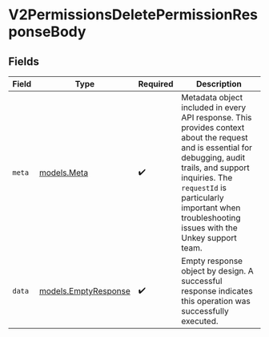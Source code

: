# V2PermissionsDeletePermissionResponseBody


## Fields

| Field                                                                                                                                                                                                                                                           | Type                                                                                                                                                                                                                                                            | Required                                                                                                                                                                                                                                                        | Description                                                                                                                                                                                                                                                     |
| --------------------------------------------------------------------------------------------------------------------------------------------------------------------------------------------------------------------------------------------------------------- | --------------------------------------------------------------------------------------------------------------------------------------------------------------------------------------------------------------------------------------------------------------- | --------------------------------------------------------------------------------------------------------------------------------------------------------------------------------------------------------------------------------------------------------------- | --------------------------------------------------------------------------------------------------------------------------------------------------------------------------------------------------------------------------------------------------------------- |
| `meta`                                                                                                                                                                                                                                                          | [models.Meta](../models/meta.md)                                                                                                                                                                                                                                | :heavy_check_mark:                                                                                                                                                                                                                                              | Metadata object included in every API response. This provides context about the request and is essential for debugging, audit trails, and support inquiries. The `requestId` is particularly important when troubleshooting issues with the Unkey support team. |
| `data`                                                                                                                                                                                                                                                          | [models.EmptyResponse](../models/emptyresponse.md)                                                                                                                                                                                                              | :heavy_check_mark:                                                                                                                                                                                                                                              | Empty response object by design. A successful response indicates this operation was successfully executed.                                                                                                                                                      |